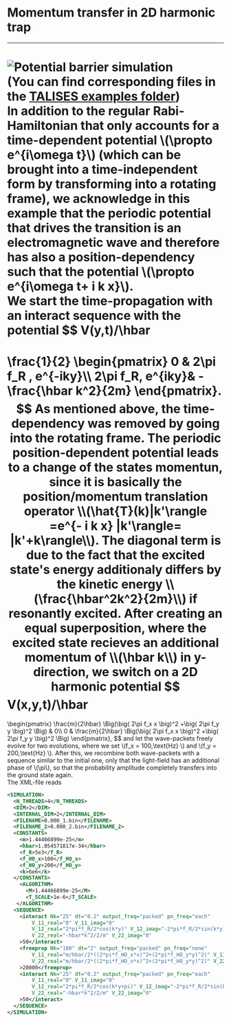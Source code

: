 # Momentum transfer in 2D harmonic trap
-----------------
![Potential barrier simulation](https://raw.githubusercontent.com/savowe/talises-doc/master/figs/2D_trap_AI.gif)  
(You can find corresponding files in the [TALISES examples folder](https://github.com/savowe/talises/tree/master/examples/2D_harmonic_trap))  
In addition to the regular Rabi-Hamiltonian that only accounts for a time-dependent potential \\(\propto e^{i\omega t}\\)
(which can be brought into a time-independent form by transforming into a rotating frame),
we acknowledge in this example that the periodic potential that drives the transition is an electromagnetic wave and therefore has also a position-dependency such that the potential \\(\propto e^{i\omega t+ i k x}\\).  
We start the time-propagation with an interact sequence with the potential
$$
V(y,t)/\hbar 
= 
 \frac{1}{2}
 \begin{pmatrix}
0 & 2\pi f_R \, e^{-iky}\\\\
2\pi f_R\, e^{iky}& - \frac{\hbar k^2}{2m}
\end{pmatrix}.
$$
As mentioned above, the time-dependency was removed by going into the rotating frame.
The periodic position-dependent potential leads to a change of the states momentun,
since it is basically the position/momentum translation operator \\(\hat{T}(k)|k'\rangle =e^{- i k x} |k'\rangle= |k'+k\rangle\\).  
The diagonal term is due to the fact that the excited state's energy additionaly differs by the kinetic energy \\(\frac{\hbar^2k^2}{2m}\\) if resonantly excited.  
After creating an equal superposition, where the excited state recieves an additional momentum of \\(\hbar k\\) in y-direction, we switch on a 2D harmonic potential 
$$
V(x,y,t)/\hbar 
= 
 \begin{pmatrix}
\frac{m}{2\hbar} \Big(\big( 2\pi f_x x \big)^2 +\big( 2\pi f_y y \big)^2 \Big) & 0\\\\
0 & \frac{m}{2\hbar} \Big(\big( 2\pi f_x x \big)^2 +\big( 2\pi f_y y \big)^2 \Big)
\end{pmatrix},
$$
and let the wave-packets freely evolve for two evolutions, where we set \\(f_x = 100\,\text{Hz} \\) and \\(f_y = 200\,\text{Hz} \\).
After this, we recombine both wave-packets with a sequence similar to the initial one, only that the light-field has an additional phase of \\(\pi\\), so that the probability amplitude completely transfers into the ground state again.  
The XML-file reads
```XML
<SIMULATION>
  <N_THREADS>4</N_THREADS>
  <DIM>2</DIM>
  <INTERNAL_DIM>2</INTERNAL_DIM>
  <FILENAME>0.000_1.bin</FILENAME>
  <FILENAME_2>0.000_2.bin</FILENAME_2>
  <CONSTANTS>
    <m>1.44466899e-25</m>
    <hbar>1.054571817e-34</hbar>
    <f_R>5e3</f_R>
    <f_HO_x>100</f_HO_x>
    <f_HO_y>200</f_HO_y>
    <k>6e6</k>
  </CONSTANTS>
    <ALGORITHM>
      <M>1.44466899e-25</M>
      <T_SCALE>1e-6</T_SCALE>
   </ALGORITHM>
  <SEQUENCE>
    <interact Nk="25" dt="0.2" output_freq="packed" pn_freq="each"
        V_11_real="0" V_11_imag="0" 
        V_12_real="2*pi*f_R/2*cos(k*y)" V_12_imag="-2*pi*f_R/2*sin(k*y)"
        V_22_real="-hbar*k^2/2/m" V_22_imag="0"
    >50</interact>
    <freeprop Nk="100" dt="2" output_freq="packed" pn_freq="none"
        V_11_real="m/hbar/2*((2*pi*f_HO_x*x)^2+(2*pi*f_HO_y*y)^2)" V_11_imag="0" 
        V_22_real="m/hbar/2*((2*pi*f_HO_x*x)^2+(2*pi*f_HO_y*y)^2)" V_22_imag="0"
    >20000</freeprop> 
    <interact Nk="25" dt="0.2" output_freq="packed" pn_freq="each"
        V_11_real="0" V_11_imag="0" 			
        V_12_real="2*pi*f_R/2*cos(k*y+pi)" V_12_imag="-2*pi*f_R/2*sin(k*y+pi)"
        V_22_real="-hbar*k^2/2/m" V_22_imag="0"
    >50</interact>
  </SEQUENCE>
</SIMULATION>
```